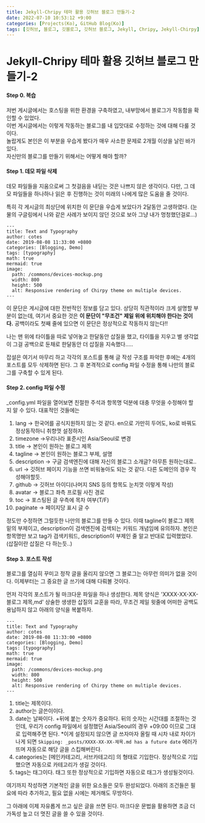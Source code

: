 ```yaml
---
title: Jekyll-Chripy 테마 활용 깃허브 블로그 만들기-2
date: 2022-07-10 10:53:12 +9:00
categories: [Projects(Ko), GitHub Blog(Ko)]
tags: [깃허브, 블로그, 깃블로그, 깃허브 블로그, Jekyll, Chripy, Jekyll-Chirpy]
---
```


<h1>Jekyll-Chripy 테마 활용 깃허브 블로그 만들기-2</h1>
<h4>Step 0. 복습</h4>
저번 게시글에서는 호스팅을 위한 환경을 구축하였고, 내부망에서 블로그가 작동함을 확인할 수 있었다. <br>
이번 게시글에서는 이렇게 작동하는 블로그를 내 입맛대로 수정하는 것에 대해 다룰 것이다.<br>
놀랍게도 본인은 이 부분을 우습게 봤다가 매우 사소한 문제로 2개월 이상을 날린 바가 있다. <br>
자신만의 블로그를 만들기 위해서는 어떻게 해야 할까?<br>

<h4>Step 1. 데모 파일 삭제</h4>
데모 파일들을 지움으로써 그 첫걸음을 내딛는 것은 나쁘지 않은 생각이다. 다만, 그 데모 파일들을 하나하나 읽은 후 진행하는 것이 미래의 나에게 많은 도움을 줄 것이다.

특히 각 게시글의 최상단에 위치한 이 문단을 우습게 보았다가 2달동안 고생하였다. (눈물의 구글링에서 나와 같은 사례가 보이지 않던 것으로 보아 그냥 내가 멍청했던걸로...)
```
---
title: Text and Typography
author: cotes
date: 2019-08-08 11:33:00 +0800
categories: [Blogging, Demo]
tags: [typography]
math: true
mermaid: true
image:
  path: /commons/devices-mockup.png
  width: 800
  height: 500
  alt: Responsive rendering of Chirpy theme on multiple devices.
---
```
이 문단은 게시글에 대한 전반적인 정보를 담고 있다. 상당히 직관적이라 크게 설명할 부분이 없는데, 여기서 중요한 것은 **이 문단이 "무조건" 제일 위에 위치해야 한다는 것이다.** 공백이라도 첫째 줄에 있으면 이 문단은 정상적으로 작동하지 않는다!!

나는 맨 위에 타이틀을 따로 넣어놓고 한달동안 삽질을 했고, 타이틀을 지우고 별 생각없이 그걸 공백으로 둔채로 한달동안 더 삽질을 지속했다.....

잡설은 여기서 마무리 하고 각각의 포스트를 통해 글 작성 구조를 파악한 후에는 4개의 포스트를 모두 삭제하면 된다.
그 후 본격적으로 config 파일 수정을 통해 나만의 블로그를 구축할 수 있게 된다.

<h4>Step 2. config 파일 수정</h4>
_config.yml 파일을 열어보면 친절한 주석과 항목명 덕분에 대충 무엇을 수정해야 할 지 알 수 있다.
대표적인 것들에는

 1. lang -> 한국어를 공식지원하지 않는 것 같다. en으로 가만히 두어도, ko로 바꿔도 정상동작하니 취향껏 설정하자.
 2. timezone ->우리나라 표준시인 Asia/Seoul로 변경
 3. title -> 본인이 원하는 블로그 제목
 4. tagline -> 본인이 원하는 블로그 부제, 설명
 5. description -> 구글 검색엔진에 대해 자신의 블로그 소개글? 아무튼 원하는대로..
 6. url -> 깃허브 페이지 기능을 쓰면 비워놓아도 되는 것 같다. 다른 도메인의 경우 작성해야할듯.
 7. github -> 깃허브 아이디(나머지 SNS 등의 항목도 눈치껏 이렇게 작성)
 8. avatar -> 블로그 좌측 프로필 사진 경로
 9. toc -> 포스팅된 글 우측에 목차 여부(T/F)
 10. paginate -> 페이지당 표시 글 수

정도만 수정하면 그럴듯한 나만의 블로그를 만들 수 있다. 이때 tagline이 블로그 제목 밑의 부제이고, description이 검색엔진에 검색되는 키워드 개념임에 유의하자.
본인은 항목명만 보고 tag가 검색키워드, description이 부제인 줄 알고 반대로 입력했었다.(삽질이란 삽질은 다 하는듯..)

<h4>Step 3. 포스트 작성</h4>
블로그를 열심히 꾸미고 정작 글을 올리지 않으면 그 블로그는 아무런 의미가 없을 것이다.
이제부터는 그 중요한 글 쓰기에 대해 다뤄볼 것이다.

먼저 각각의 포스트가 될 마크다운 파일을 하나 생성한다. 제목 양식은 'XXXX-XX-XX-블로그 제목,md'
상술한 생생한 삽질의 교훈을 따라, 무조건 제일 윗줄에 어떠한 공백도 용납하지 않고 아래의 양식을 복붙하자.
```
---
title: Text and Typography
author: cotes
date: 2019-08-08 11:33:00 +0800
categories: [Blogging, Demo]
tags: [typography]
math: true
mermaid: true
image:
  path: /commons/devices-mockup.png
  width: 800
  height: 500
  alt: Responsive rendering of Chirpy theme on multiple devices.
---
```
1.  title는 제목이다.
2.  author는 글쓴이이다.
3.  date는 날짜이다. +뒤에 붙는 숫자가 중요하다. 뒤의 숫자는 시간대를 조절하는 것인데, 우리가 config 파일에서 설정했던 Asia/Seoul의 경우 +09:00 이므로 그대로 입력해주면 된다. *이게 설정되지 않으면 글 쓰자마자 올릴 때 시차 내로 차이가 나게 되면 ```Skipping: _posts/XXXX-XX-XX-제목.md has a future date``` 에러가 뜨며 자동으로 해당 글을 스킵해버린다.
4. categories는 [메인카테고리, 서브카테고리] 의 형태로 기입한다. 정상적으로 기입했으면 자동으로 카테고리가 생길 것이다.
5. tags는 태그이다. 태그 또한 정상적으로 기입하면 자동으로 태그가 생성될것이다.

여기까지 작성하면 기본적인 글을 위한 요소들은 모두 완성되었다. 아래의 조건들은 필요에 따라 추가하고, 필요 없을 시에는 제거해도 무방하다.

그 아래에 이제 자유롭게 쓰고 싶은 글을 쓰면 된다. 마크다운 문법을 활용하면 조금 더 가독성 높고 더 멋진 글을 쓸 수 있을 것이다.